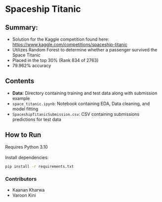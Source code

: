 # Spaceship Titanic
## Summary:
* Solution for the Kaggle competition found here: https://www.kaggle.com/competitions/spaceship-titanic
* Utilizes Random Forest to determine whether a passenger survived the Space Titanic
* Placed in the top 30% (Rank 834 of 2763)
* 79.962% accuracy

## Contents
* **Data:** Directory containing training and test data along with submission example
* `space_titanic.ipynb`: Notebook containing EDA, Data cleaning, and model fitting
* `SpaceshipTitanicSubmission.csv`: CSV containing submissions predictions for test data
## How to Run
Requires Python 3.10<br><br>
Install dependencies: <br>

```bash
pip install -r requirements.txt
```

### Contributors
* Kaanan Kharwa
* Varoon Kini
